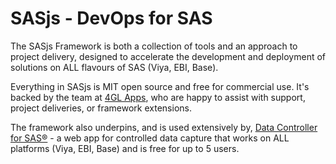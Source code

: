 # SASjs - DevOps for SAS

The SASjs Framework is both a collection of tools and an approach to project delivery, designed to accelerate the development and deployment of solutions on ALL flavours of SAS (Viya, EBI, Base).

Everything in SASjs is MIT open source and free for commercial use.  It's backed by the team at [4GL Apps](https://sasapps.io), who are happy to assist with support, project deliveries, or framework extensions.

The framework also underpins, and is used extensively by, [Data Controller for SAS®](https://datacontroller.io) - a web app for controlled data capture that works on ALL platforms (Viya, EBI, Base) and is free for up to 5 users.
